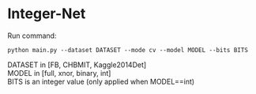 # Integer-Net
Run command: 
```console
python main.py --dataset DATASET --mode cv --model MODEL --bits BITS
```

DATASET in [FB, CHBMIT, Kaggle2014Det] <br />
MODEL in [full, xnor, binary, int] <br />
BITS is an integer value (only applied when MODEL==int) <br />
